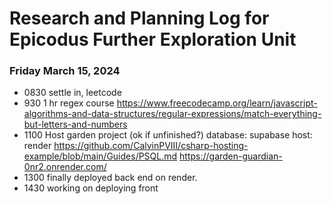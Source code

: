 # Research and Planning Log for Epicodus Further Exploration Unit

### Friday March 15, 2024

* 0830 settle in, leetcode
* 930 1 hr regex course https://www.freecodecamp.org/learn/javascript-algorithms-and-data-structures/regular-expressions/match-everything-but-letters-and-numbers
* 1100 Host garden project (ok if unfinished?) database: supabase host: render
https://github.com/CalvinPVIII/csharp-hosting-example/blob/main/Guides/PSQL.md
https://garden-guardian-0nr2.onrender.com/
* 1300 finally deployed back end on render.
* 1430 working on deploying front